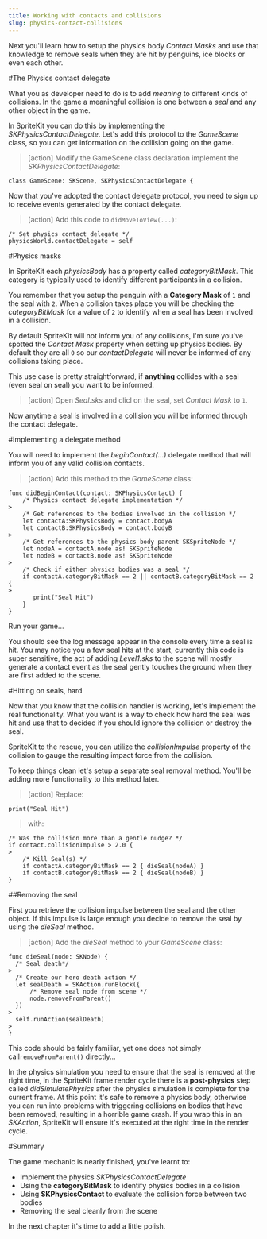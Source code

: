 ```yaml
---
title: Working with contacts and collisions
slug: physics-contact-collisions
---
```


Next you'll learn how to setup the physics body *Contact Masks* and use that knowledge to remove seals when they are hit by penguins, ice blocks or even each other.

#The Physics contact delegate

What you as developer need to do is to add *meaning* to different kinds of collisions. In the game a meaningful collision is one between a *seal* and any other object in the game.

In SpriteKit you can do this by implementing the *SKPhysicsContactDelegate*. Let's add this protocol to the *GameScene* class, so you can get information on the collision going on the game.

> [action]
> Modify the GameScene class declaration implement the *SKPhysicsContactDelegate*:
>
```
class GameScene: SKScene, SKPhysicsContactDelegate {
```
>

Now that you've adopted the contact delegate protocol, you need to sign up to receive events generated
by the contact delegate.

> [action]
> Add this code to `didMoveToView(...)`:
>
```
/* Set physics contact delegate */
physicsWorld.contactDelegate = self
```
>

#Physics masks

In SpriteKit each *physicsBody* has a property called *categoryBitMask*. This category is typically used to identify different participants in a collision.

You remember that you setup the penguin with a **Category Mask** of `1` and the seal with `2`. When a collision takes place you will be checking the *categoryBitMask* for a value of `2` to identify when a seal has been involved in a collision.

By default SpriteKit will not inform you of any collisions, I'm sure you've spotted the *Contact Mask* property when setting up physics bodies.  By default they are all `0` so our *contactDelegate* will never be informed of any collisions taking place.

This use case is pretty straightforward, if **anything** collides with a seal (even seal on seal) you want to be informed.

> [action]
> Open *Seal.sks* and clicl on the seal, set *Contact Mask* to `1`.

Now anytime a seal is involved in a collision you will be informed through the contact delegate.

#Implementing a delegate method

You will need to implement the *beginContact(...)* delegate method that will inform you of any valid collision contacts.

> [action]
> Add this method to the *GameScene* class:
>
```
func didBeginContact(contact: SKPhysicsContact) {
    /* Physics contact delegate implementation */
>
    /* Get references to the bodies involved in the collision */
    let contactA:SKPhysicsBody = contact.bodyA
    let contactB:SKPhysicsBody = contact.bodyB
>
    /* Get references to the physics body parent SKSpriteNode */
    let nodeA = contactA.node as! SKSpriteNode
    let nodeB = contactB.node as! SKSpriteNode
>
    /* Check if either physics bodies was a seal */
    if contactA.categoryBitMask == 2 || contactB.categoryBitMask == 2 {
>
       print("Seal Hit")
    }
}
```
>

Run your game...

You should see the log message appear in the console every time a seal is hit.  You may notice you a few seal hits at the start, currently this code is super sensitive, the act of adding *Level1.sks* to the scene will mostly generate a contact event as the seal gently touches the ground when they are first added to the scene.

#Hitting on seals, hard

Now that you know that the collision handler is working, let's implement the real functionality. What you want is a way to check how hard the seal was hit and use that to decided if you should ignore the collision or destroy the seal.  

SpriteKit to the rescue, you can utilize the *collisionImpulse* property of the collision to gauge the resulting impact force from the collision.

To keep things clean let's setup a separate seal removal method. You'll be adding more functionality to this method later.

> [action]
> Replace:
>
```
print("Seal Hit")
```
>
> with:
>
```
/* Was the collision more than a gentle nudge? */
if contact.collisionImpulse > 2.0 {
>
    /* Kill Seal(s) */
    if contactA.categoryBitMask == 2 { dieSeal(nodeA) }
    if contactB.categoryBitMask == 2 { dieSeal(nodeB) }
}
```
>

##Removing the seal

First you retrieve the collision impulse between the seal and the other object. If this impulse is large enough you decide to remove the seal by using the *dieSeal* method.

> [action]
> Add the *dieSeal* method to your *GameScene* class:
>
```
func dieSeal(node: SKNode) {
  /* Seal death*/
>
  /* Create our hero death action */
  let sealDeath = SKAction.runBlock({
      /* Remove seal node from scene */
      node.removeFromParent()
  })
>
  self.runAction(sealDeath)
>
}
```
>

This code should be fairly familiar, yet one does not simply call`removeFromParent()` directly...

In the physics simulation you need to ensure that the seal is removed at the right time, in the SpriteKit frame render cycle there is a **post-physics** step called *didSimulatePhysics* after the physics simulation is complete for the current frame.  At this point it's safe to remove a physics body, otherwise you can run into problems with triggering collisions on bodies that have been removed, resulting in a horrible game crash.  If you wrap this in an *SKAction*, SpriteKit will ensure it's executed at the right time in the render cycle.

#Summary

The game mechanic is nearly finished, you've learnt to:

- Implement the physics *SKPhysicsContactDelegate*
- Using the **categoryBitMask** to identify physics bodies in a collision
- Using **SKPhysicsContact** to evaluate the collision force between two bodies
- Removing the seal cleanly from the scene

In the next chapter it's time to add a little polish.
